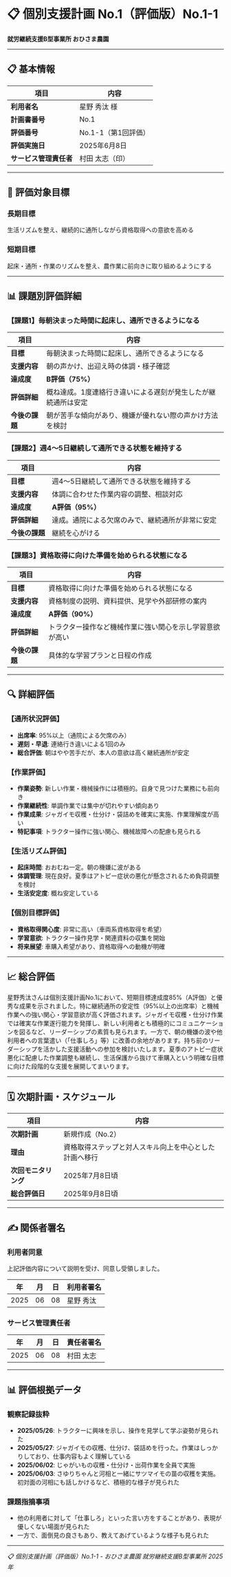 # 📋 個別支援計画 No.1（評価版）No.1-1

**就労継続支援B型事業所 おひさま農園**

---

## 📋 基本情報

| 項目 | 内容 |
|------|------|
| **利用者名** | 星野 秀汰 様 |
| **計画書番号** | No.1 |
| **評価番号** | No.1-1（第1回評価） |
| **評価実施日** | 2025年6月8日 |
| **サービス管理責任者** | 村田 太志（印） |

---

## 🎯 評価対象目標

### **長期目標**
生活リズムを整え、継続的に通所しながら資格取得への意欲を高める

### **短期目標**
起床・通所・作業のリズムを整え、農作業に前向きに取り組めるようにする

---

## 📊 課題別評価詳細

### **【課題1】毎朝決まった時間に起床し、通所できるようになる**

| 項目 | 内容 |
|------|------|
| **目標** | 毎朝決まった時間に起床し、通所できるようになる |
| **支援内容** | 朝の声かけ、出迎え時の体調・様子確認 |
| **達成度** | **B評価（75%）** |
| **評価詳細** | 概ね達成。1度連絡行き違いによる遅刻が発生したが継続通所は安定 |
| **今後の課題** | 朝が苦手な傾向があり、機嫌が優れない際の声かけ方法を検討 |

### **【課題2】週4〜5日継続して通所できる状態を維持する**

| 項目 | 内容 |
|------|------|
| **目標** | 週4〜5日継続して通所できる状態を維持する |
| **支援内容** | 体調に合わせた作業内容の調整、相談対応 |
| **達成度** | **A評価（95%）** |
| **評価詳細** | 達成。通院による欠席のみで、継続通所が非常に安定 |
| **今後の課題** | 継続を心がける |

### **【課題3】資格取得に向けた準備を始められる状態になる**

| 項目 |内容 |
|------|------|
| **目標** | 資格取得に向けた準備を始められる状態になる |
| **支援内容** | 資格制度の説明、資料提供、見学や外部研修の案内 |
| **達成度** | **A評価（90%）** |
| **評価詳細** | トラクター操作など機械作業に強い関心を示し学習意欲が高い |
| **今後の課題** | 具体的な学習プランと日程の作成 |

---

## 🔍 詳細評価

### **【通所状況評価】**
- **出席率**: 95%以上（通院による欠席のみ）
- **遅刻・早退**: 連絡行き違いによる1回のみ
- **総合評価**: 朝はやや苦手だが、本人の意欲は高く継続通所が安定

### **【作業評価】**
- **作業姿勢**: 新しい作業・機械操作には積極的。自身で見つけた業務にも前向き
- **作業継続性**: 単調作業では集中が切れやすい傾向あり
- **作業成果**: ジャガイモ収穫・仕分け・袋詰めを確実に実施、作業理解度が高い
- **特記事項**: トラクター操作に強い関心、機械故障への配慮も見られる

### **【生活リズム評価】**
- **起床時間**: おおむね一定。朝の機嫌に波がある
- **体調管理**: 現在良好。夏季はアトピー症状の悪化が懸念されるため負荷調整を検討
- **生活安定度**: 概ね安定している

### **【個別目標評価】**
- **資格取得関心度**: 非常に高い（車両系資格取得を希望）
- **学習意欲**: トラクター操作見学・関連資料の収集を開始
- **将来展望**: 車購入希望があり、資格取得への動機が明確

---

## 📈 総合評価

星野秀汰さんは個別支援計画No.1において、短期目標達成度85%（A評価）と優秀な成果を示されました。特に継続通所の安定性（95%以上の出席率）と機械作業への強い関心・学習意欲が高く評価されます。ジャガイモ収穫・仕分け作業では確実な作業遂行能力を発揮し、新しい利用者とも積極的にコミュニケーションを図るなど、リーダーシップの素質も見られます。一方で、朝の機嫌の波や他利用者への言葉遣い（「仕事しろ」等）に改善の余地があります。持ち前のリーダーシップを活かした支援活動への参加を検討いたします。夏季のアトピー症状悪化に配慮した作業調整も継続し、生活保護から抜けて車購入という明確な目標に向けた段階的な支援を展開してまいります。

---

## 🗓️ 次期計画・スケジュール

| 項目 | 内容 |
|------|------|
| **次期計画** | 新規作成（No.2） |
| **理由** | 資格取得ステップと対人スキル向上を中心とした計画へ移行 |
| **次回モニタリング** | 2025年7月8日頃 |
| **総合評価日** | 2025年9月8日頃 |

---

## ✍️ 関係者署名

### **利用者同意**
上記評価内容について説明を受け、同意し受領しました。

| 年 | 月 | 日 | 利用者署名 |
|----|----|----|---------| 
| 2025 | 06 | 08 | 星野 秀汰 |

### **サービス管理責任者**
| 年 | 月 | 日 | 責任者署名 |
|----|----|----|---------| 
| 2025 | 06 | 08 | 村田 太志 |

---

## 📊 評価根拠データ

### **観察記録抜粋**
- **2025/05/26**: トラクターに興味を示し、操作を見学して学ぶ姿勢が見られた
- **2025/05/27**: ジャガイモの収穫、仕分け、袋詰めを行った。作業はしっかりしており、仕事内容もよく理解している
- **2025/06/02**: じゃがいもの収穫・仕分け・出荷作業を全員で実施
- **2025/06/03**: さゆりちゃんと河相と一緒にサツマイモの苗の収穫を実施。初対面の河相にも話しかけるなど、積極的な様子が見られた

### **課題指摘事項**
- 他の利用者に対して「仕事しろ」といった言い方をすることがあり、表現が優しくない場面が見られた
- 一方で、面倒見の良さもあり、教えてあげているような様子も見られた

---

*📋 個別支援計画（評価版）No.1-1 - おひさま農園 就労継続支援B型事業所 2025年* 